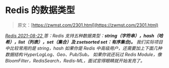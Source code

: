 <!--yml
category: 未分类
date: 0001-01-01 00:00:00
-->

# Redis 的数据类型

> 原文：[https://zwmst.com/2301.html](https://zwmst.com/2301.html)

   [ *Redis* ](https://zwmst.com/redis)*[ <time datetime="2021-08-22T11:43:13+08:00"> 2021-08-22 </time> ](https://zwmst.com/2301.html)  答：Redis 支持五种数据类型：**string（字符串），hash（哈希），list（列表），set（集合）及 zsetsorted set：有序集合)。**
我们实际项目中比较常用的是 string，hash 如果你是 Redis 中高级用户，还需要加上下面几种数据结构 HyperLogLog、Geo、Pub/Sub。
如果你说还玩过 Redis Module，像 BloomFilter，RedisSearch，Redis-ML，面试官得眼睛就开始发亮了。*